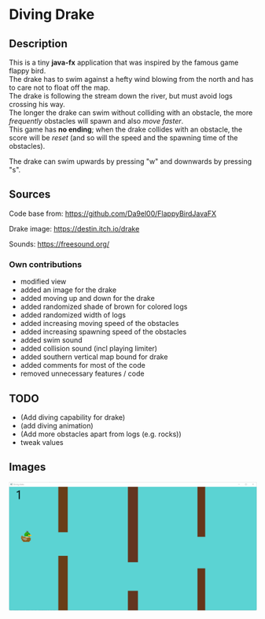# Diving Drake

## Description
This is a tiny **java-fx** application that was inspired by the famous game flappy bird.<br>
The drake has to swim against a hefty wind blowing from the north and has to care not to float off the map.<br>
The drake is following the stream down the river, but must avoid logs crossing his way.<br>
The longer the drake can swim without colliding with an obstacle, the more *frequently* obstacles will spawn 
and also *move faster*. <br>
This game has **no ending**; when the drake collides with an obstacle, the score will be *reset* 
(and so will the speed and the spawning time of the obstacles).

The drake can swim upwards by pressing "w" and downwards by pressing "s".

## Sources
Code base from:
https://github.com/Da9el00/FlappyBirdJavaFX

Drake image:
https://destin.itch.io/drake

Sounds:
https://freesound.org/

### Own contributions
- modified view
- added an image for the drake
- added moving up and down for the drake
- added randomized shade of brown for colored logs
- added randomized width of logs
- added increasing moving speed of the obstacles 
- added increasing spawning speed of the obstacles 
- added swim sound
- added collision sound (incl playing limiter)
- added southern vertical map bound for drake
- added comments for most of the code
- removed unnecessary features / code


## TODO
- (Add diving capability for drake)
- (add diving animation)
- (Add more obstacles apart from logs (e.g. rocks))
- tweak values

## Images
  ![plot](images/img.png)